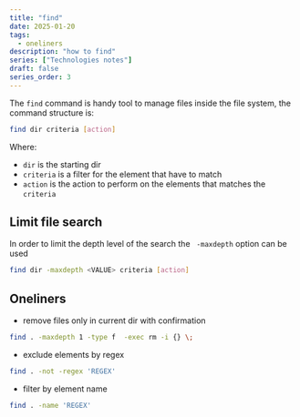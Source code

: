 ```yaml
---
title: "find"
date: 2025-01-20
tags:
  - oneliners
description: "how to find"
series: ["Technologies notes"]
draft: false
series_order: 3
---
```


The `find` command is handy tool to manage files inside the file system, the command structure is:

```bash
find dir criteria [action]
```

Where:

- `dir` is the starting dir
- `criteria` is a filter for the element that have to match
- `action` is the action to perform on the elements that matches the `criteria`

## Limit file search

In order to limit the depth level of the search the ` -maxdepth` option can be used

```bash
find dir -maxdepth <VALUE> criteria [action]
```

## Oneliners

- remove files only in current dir with confirmation

```bash
find . -maxdepth 1 -type f  -exec rm -i {} \;
```

- exclude elements by regex

```bash
find . -not -regex 'REGEX'
```

- filter by element name

```bash
find . -name 'REGEX'
```
